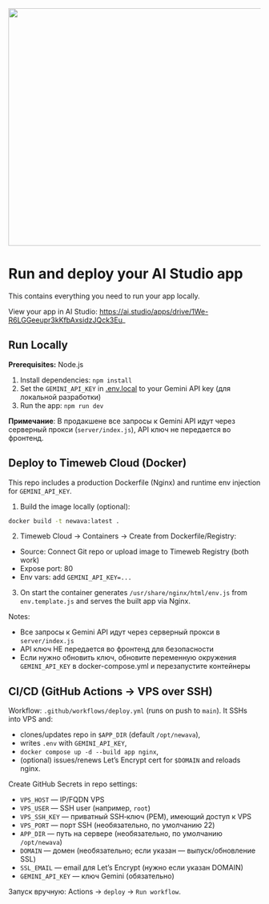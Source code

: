 <div align="center">
<img width="1200" height="475" alt="GHBanner" src="https://github.com/user-attachments/assets/0aa67016-6eaf-458a-adb2-6e31a0763ed6" />
</div>

# Run and deploy your AI Studio app

This contains everything you need to run your app locally.

View your app in AI Studio: https://ai.studio/apps/drive/1We-R6LGGeeupr3kKfbAxsidzJQck3Eu_

## Run Locally

**Prerequisites:**  Node.js


1. Install dependencies:
   `npm install`
2. Set the `GEMINI_API_KEY` in [.env.local](.env.local) to your Gemini API key (для локальной разработки)
3. Run the app:
   `npm run dev`
   
**Примечание**: В продакшене все запросы к Gemini API идут через серверный прокси (`server/index.js`), API ключ не передается во фронтенд.

## Deploy to Timeweb Cloud (Docker)

This repo includes a production Dockerfile (Nginx) and runtime env injection for `GEMINI_API_KEY`.

1) Build the image locally (optional):
```bash
docker build -t newava:latest .
```

2) Timeweb Cloud → Containers → Create from Dockerfile/Registry:
- Source: Connect Git repo or upload image to Timeweb Registry (both work)
- Expose port: 80
- Env vars: add `GEMINI_API_KEY=...`

3) On start the container generates `/usr/share/nginx/html/env.js` from `env.template.js` and serves the built app via Nginx.

Notes:
- Все запросы к Gemini API идут через серверный прокси в `server/index.js`
- API ключ НЕ передается во фронтенд для безопасности
- Если нужно обновить ключ, обновите переменную окружения `GEMINI_API_KEY` в docker-compose.yml и перезапустите контейнеры

## CI/CD (GitHub Actions → VPS over SSH)

Workflow: `.github/workflows/deploy.yml` (runs on push to `main`). It SSHs into VPS and:
- clones/updates repo in `$APP_DIR` (default `/opt/newava`),
- writes `.env` with `GEMINI_API_KEY`,
- `docker compose up -d --build app nginx`,
- (optional) issues/renews Let’s Encrypt cert for `$DOMAIN` and reloads nginx.

Create GitHub Secrets in repo settings:
- `VPS_HOST` — IP/FQDN VPS
- `VPS_USER` — SSH user (например, `root`)
- `VPS_SSH_KEY` — приватный SSH‑ключ (PEM), имеющий доступ к VPS
- `VPS_PORT` — порт SSH (необязательно, по умолчанию 22)
- `APP_DIR` — путь на сервере (необязательно, по умолчанию `/opt/newava`)
- `DOMAIN` — домен (необязательно; если указан — выпуск/обновление SSL)
- `SSL_EMAIL` — email для Let’s Encrypt (нужно если указан DOMAIN)
- `GEMINI_API_KEY` — ключ Gemini (обязательно)

Запуск вручную: Actions → `deploy` → `Run workflow`.

